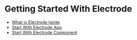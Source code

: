 # Getting Started With Electrode

-   [What is Electrode Ignite](/chapter1/quick-start/what-is-electrode-ignite.md)
-   [Start With Electrode App](/chapter1/quick-start/start-with-app.md)
-   [Start With Electrode Component](/chapter1/quick-start/start-with-component.md)
